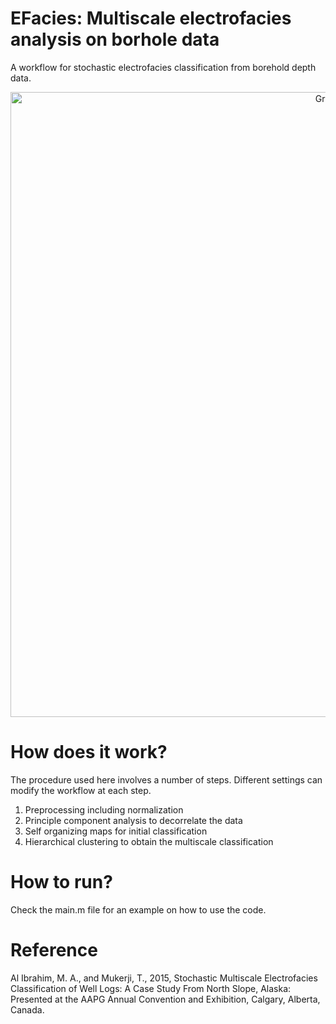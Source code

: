 # EFacies: Multiscale electrofacies analysis on borhole data

A workflow for stochastic electrofacies classification from borehold depth data.

<div align="center">
    <img width=1000 src="https://github.com/MosGeo/Efacies/blob/master/Figures/Main.png" alt="Graph" title="Graph example"</img>
</div>

# How does it work?

The procedure used here involves a number of steps. Different settings can modify the workflow at each step.
1. Preprocessing including normalization
2. Principle component analysis to decorrelate the data
3. Self organizing maps for initial classification
4. Hierarchical clustering to obtain the multiscale classification

# How to run?

Check the main.m file for an example on how to use the code.

# Reference
Al Ibrahim, M. A., and Mukerji, T., 2015, Stochastic Multiscale Electrofacies Classification of Well Logs: A Case Study From North Slope, Alaska: Presented at the AAPG Annual Convention and Exhibition, Calgary, Alberta, Canada.


